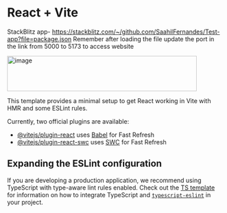 
# React + Vite
StackBlitz app- https://stackblitz.com/~/github.com/SaahilFernandes/Test-app?file=package.json
Remember after loading the file update the port in the link from 5000 to 5173 to access website

<img width="442" height="82" alt="image" src="https://github.com/user-attachments/assets/86d9ed6a-39c1-4362-a4a8-ba45f4d47387" />

This template provides a minimal setup to get React working in Vite with HMR and some ESLint rules.

Currently, two official plugins are available:

- [@vitejs/plugin-react](https://github.com/vitejs/vite-plugin-react/blob/main/packages/plugin-react) uses [Babel](https://babeljs.io/) for Fast Refresh
- [@vitejs/plugin-react-swc](https://github.com/vitejs/vite-plugin-react/blob/main/packages/plugin-react-swc) uses [SWC](https://swc.rs/) for Fast Refresh

## Expanding the ESLint configuration

If you are developing a production application, we recommend using TypeScript with type-aware lint rules enabled. Check out the [TS template](https://github.com/vitejs/vite/tree/main/packages/create-vite/template-react-ts) for information on how to integrate TypeScript and [`typescript-eslint`](https://typescript-eslint.io) in your project.
